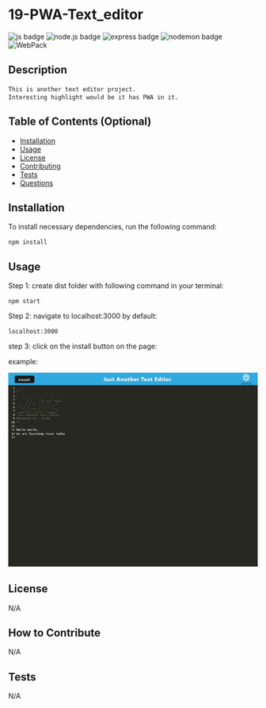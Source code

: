 # 19-PWA-Text_editor

![js badge](https://img.shields.io/badge/TECHOLOGY-JAVASCRIPT%20ES6-orange)
![node.js badge](https://img.shields.io/badge/TECHOLOGY-NODE.JS%20V16-success)
![express badge](https://img.shields.io/badge/TECHOLOGY-EXPRESS%20@4.18.2-success)
![nodemon badge](https://img.shields.io/badge/TECHOLOGY-NODEMON%20@2.0.20-red)
![WebPack](https://img.shields.io/badge/TECHOLOGY-WEBPACK-blue)

## Description

    This is another text editor project. 
    Interesting highlight would be it has PWA in it.


## Table of Contents (Optional)

- [Installation](#installation)
- [Usage](#usage)
- [License](#license)
- [Contributing](#contributing)
- [Tests](#tests)
- [Questions](#questions)

## Installation

To install necessary dependencies, run the following command: 

    npm install  

## Usage

Step 1: create dist folder with following command in your terminal:

    npm start 

Step 2: navigate to localhost:3000 by default:

    localhost:3000

step 3: click on the install button on the page:

example:

![example](./server/public/images/example.JPG)

## License

N/A

## How to Contribute

N/A

## Tests

N/A
